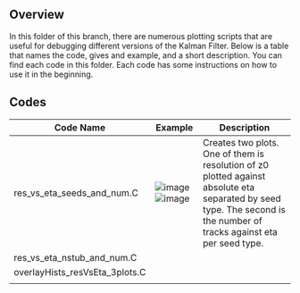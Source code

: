 ## Overview

In this folder of this branch, there are numerous plotting scripts that are useful for debugging different versions of the Kalman Filter. Below is a table that names the code, gives and example, and a short description. You can find each code in this folder. Each code has some instructions on how to use it in the beginning.

## Codes

| Code Name | Example | Description |
| ----------| ------- | ----------- |
| res_vs_eta_seeds_and_num.C | ![image](https://github.com/cms-L1TK/cmssw/assets/71595540/20e0927b-4db8-4080-ad0a-85fd03634c9c) ![image](https://github.com/cms-L1TK/cmssw/assets/71595540/4a0aaffb-17d0-4b82-a078-d5921f782efe) | Creates two plots. One of them is resolution of z0 plotted against absolute eta separated by seed type. The second is the number of tracks against eta per seed type. |
| res_vs_eta_nstub_and_num.C | | |
| overlayHists_resVsEta_3plots.C | | |
| | | |

